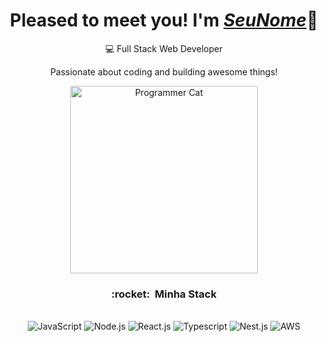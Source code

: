 <div>
  <h1 align="center">Pleased to meet you! I'm <a href="https://github.com/SeuUsuario"><i>SeuNome</i></a>🚀</h1>
  <p align="center">💻 Full Stack Web Developer</p>
  <p align="center">Passionate about coding and building awesome things!</p>
</div>

<div align="center">
  <img src="https://media.giphy.com/media/3o7abB06u9bNzA8lu8/giphy.gif" alt="Programmer Cat" width="300" />
  <br>
</div>

<h3 align="center"> :rocket: &nbsp;Minha Stack </h3>

<div align="center" valign="top">
  <br>
  <img alt="JavaScript" src="https://img.shields.io/badge/JavaScript-323330?style=for-the-badge&logo=javascript&logoColor=F7DF1E">
  <img alt="Node.js" src="https://img.shields.io/badge/Node.js-43853D?style=for-the-badge&logo=node.js&logoColor=white">
  <img alt="React.js" src="https://img.shields.io/badge/React.js-20232A?style=for-the-badge&logo=react&logoColor=61DAFB">
  <img alt="Typescript" src="https://img.shields.io/badge/Typescript-007ACC?style=for-the-badge&logo=typescript&logoColor=white">
  <img alt="Nest.js" src="https://img.shields.io/badge/Nest.js-E0234E?style=for-the-badge&logo=nestjs&logoColor=white">
  <img alt="AWS" src="https://img.shields.io/badge/AWS-232F3E?style=for-the-badge&logo=amazonaws&logoColor=white">
</div><br>
